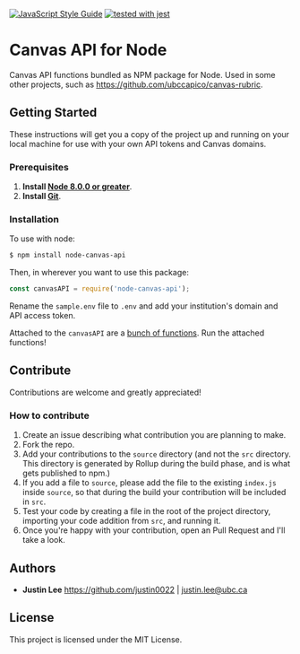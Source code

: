 [![JavaScript Style Guide](https://img.shields.io/badge/code_style-standard-brightgreen.svg)](https://standardjs.com)
[![tested with jest](https://img.shields.io/badge/tested_with-jest-99424f.svg)](https://github.com/facebook/jest)

# Canvas API for Node
Canvas API functions bundled as NPM package for Node. Used in some other projects, such as https://github.com/ubccapico/canvas-rubric.

## Getting Started
These instructions will get you a copy of the project up and running on your local machine for use with your own API tokens and Canvas domains.

### Prerequisites

1. **Install [Node 8.0.0 or greater](https://nodejs.org)**.
2. **Install [Git](https://git-scm.com/downloads)**.

### Installation

To use with node:
```bash
$ npm install node-canvas-api
```
Then, in wherever you want to use this package:
```js
const canvasAPI = require('node-canvas-api');
```

Rename the `sample.env` file to `.env` and add your institution's domain and API access token.

Attached to the `canvasAPI` are a [bunch of functions](https://github.com/ubccapico/node-canvas-api/tree/master/src).
Run the attached functions!

## Contribute
Contributions are welcome and greatly appreciated!

### How to contribute
1. Create an issue describing what contribution you are planning to make.
1. Fork the repo.
1. Add your contributions to the `source` directory (and not the `src` directory. This directory is generated by Rollup during the build phase, and is what gets published to npm.)
1. If you add a file to `source`, please add the file to the existing `index.js` inside `source`, so that during the build your contribution will be included in `src`.
1. Test your code by creating a file in the root of the project directory, importing your code addition from `src`, and running it.
1. Once you're happy with your contribution, open an Pull Request and I'll take a look.

## Authors

* **Justin Lee**
https://github.com/justin0022 | justin.lee@ubc.ca

## License

This project is licensed under the MIT License.
